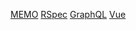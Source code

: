 [MEMO](https://tanikento.github.io/wiki/memo)
[RSpec](https://tanikento.github.io/wiki/Rspec)
[GraphQL](https://tanikento.github.io/wiki/GraphQL)
[Vue](https://tanikento.github.io/wiki/Docker_Vue.js)

